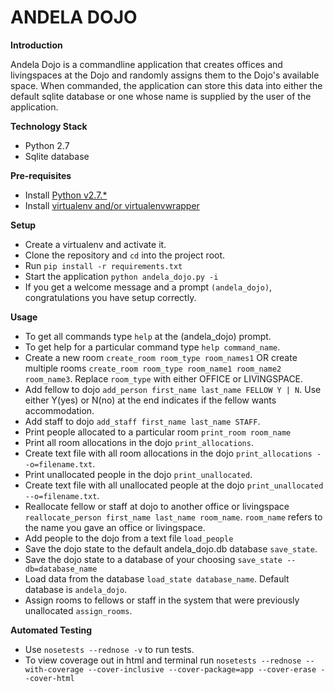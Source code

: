 ANDELA DOJO
===========

**Introduction**

Andela Dojo is a commandline application that creates offices and livingspaces at the Dojo and randomly assigns them to the 
Dojo's available space. When commanded, the application can store this data into either the default sqlite database or 
one whose name is supplied by the user of the application.

**Technology Stack**
* Python 2.7
* Sqlite database

**Pre-requisites**
* Install [Python v2.7.*](https://www.python.org/downloads/)
* Install [virtualenv and/or virtualenvwrapper](http://docs.python-guide.org/en/latest/dev/virtualenvs/)

**Setup**
* Create a virtualenv and activate it.
* Clone the repository and `cd` into the project root.
* Run `pip install -r requirements.txt`
* Start the application `python andela_dojo.py -i`
* If you get a welcome message and a prompt ```(andela_dojo)```, congratulations you have setup correctly.

**Usage**
* To get all commands type `help` at the (andela_dojo) prompt. 
* To get help for a particular command type `help command_name`.
* Create a new room `create_room room_type room_names1` OR create multiple rooms `create_room room_type room_name1 room_name2 room_name3`. Replace `room_type` with either OFFICE or LIVINGSPACE.
* Add fellow to dojo `add_person first_name last_name FELLOW Y | N`. Use either Y(yes) or N(no) at the end indicates if the fellow wants accommodation.
* Add staff to dojo `add_staff first_name last_name STAFF`.
* Print people allocated to a particular room `print_room room_name`
* Print all room allocations in the dojo `print_allocations`.
* Create text file with all room allocations in the dojo `print_allocations --o=filename.txt`.
* Print unallocated people in the dojo `print_unallocated`.
* Create text file with all unallocated people at the dojo `print_unallocated --o=filename.txt`. 
* Reallocate fellow or staff at dojo to another office or livingspace `reallocate_person first_name last_name room_name`. `room_name` refers to the name you gave an office or livingspace.
* Add people to the dojo from a text file `load_people`
* Save the dojo state to the default andela_dojo.db database `save_state`.
* Save the dojo state to a database of your choosing `save_state --db=database_name`
* Load data from the database `load_state database_name`. Default database is ```andela_dojo```.
* Assign rooms to fellows or staff in the system that were previously unallocated `assign_rooms`. 

**Automated Testing**
* Use `nosetests --rednose -v` to run tests.
* To view coverage out in html and terminal run `nosetests --rednose --with-coverage --cover-inclusive --cover-package=app --cover-erase --cover-html`
 


